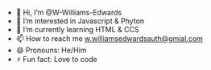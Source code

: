 - 👋 Hi, I’m @W-Williams-Edwards
- 👀 I’m interested in Javascript & Phyton
- 🌱 I’m currently learning HTML & CCS
- 📫 How to reach me w.williamsedwardsauth@gmial.com
- 😄 Pronouns: He/Him
- ⚡ Fun fact: Love to code

